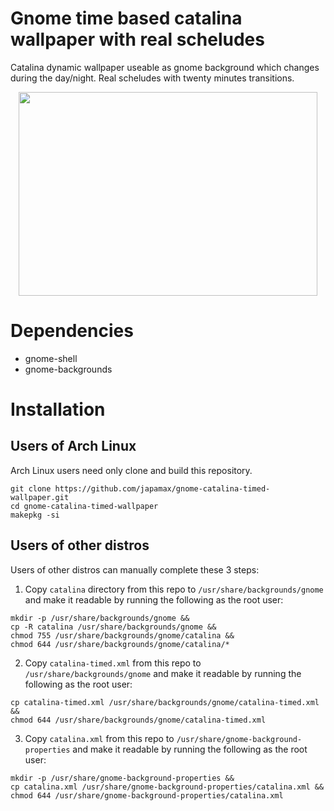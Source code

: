 # Gnome time based catalina wallpaper with real scheludes

Catalina dynamic wallpaper useable as gnome background which changes during the day/night. 
Real scheludes with twenty minutes transitions.

<p align="center">
  <img width="478" height="326" src="gnome-catalina-timed-wallpaper.gif">
</p>

# Dependencies
* gnome-shell
* gnome-backgrounds

# Installation
## Users of Arch Linux
Arch Linux users  need only clone and build this repository.

```
git clone https://github.com/japamax/gnome-catalina-timed-wallpaper.git
cd gnome-catalina-timed-wallpaper
makepkg -si
```

## Users of other distros
Users of other distros can manually complete these 3 steps:

1) Copy `catalina` directory from this repo  to `/usr/share/backgrounds/gnome` and make it readable by running the following as the root user:
```
mkdir -p /usr/share/backgrounds/gnome && 
cp -R catalina /usr/share/backgrounds/gnome && 
chmod 755 /usr/share/backgrounds/gnome/catalina && 
chmod 644 /usr/share/backgrounds/gnome/catalina/*
```

2) Copy `catalina-timed.xml` from this repo  to `/usr/share/backgrounds/gnome` and make it readable by running the following as the root user:
```
cp catalina-timed.xml /usr/share/backgrounds/gnome/catalina-timed.xml && 
chmod 644 /usr/share/backgrounds/gnome/catalina-timed.xml
```

3) Copy `catalina.xml` from this repo  to `/usr/share/gnome-background-properties` and make it readable by running the following as the root user:
```
mkdir -p /usr/share/gnome-background-properties && 
cp catalina.xml /usr/share/gnome-background-properties/catalina.xml && 
chmod 644 /usr/share/gnome-background-properties/catalina.xml
```
